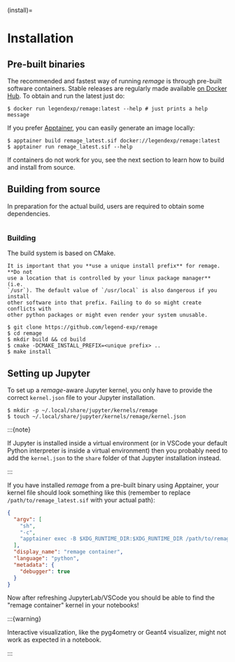 (install)=

# Installation

## Pre-built binaries

The recommended and fastest way of running _remage_ is through pre-built
software containers. Stable releases are regularly made available
[on Docker Hub](https://hub.docker.com/r/legendexp/remage). To obtain and run
the latest just do:

```console
$ docker run legendexp/remage:latest --help # just prints a help message
```

If you prefer [Apptainer](https://apptainer.org/), you can easily generate an
image locally:

```console
$ apptainer build remage_latest.sif docker://legendexp/remage:latest
$ apptainer run remage_latest.sif --help
```

If containers do not work for you, see the next section to learn how to build
and install from source.

## Building from source

In preparation for the actual build, users are required to obtain some
dependencies.

```{include} ../_dependencies.md

```

### Building

The build system is based on CMake.

```{important}
It is important that you **use a unique install prefix** for remage. **Do not
use a location that is controlled by your linux package manager** (i.e.
`/usr`). The default value of `/usr/local` is also dangerous if you install
other software into that prefix. Failing to do so might create conflicts with
other python packages or might even render your system unusable.
```

```console
$ git clone https://github.com/legend-exp/remage
$ cd remage
$ mkdir build && cd build
$ cmake -DCMAKE_INSTALL_PREFIX=<unique prefix> ..
$ make install
```

## Setting up Jupyter

To set up a _remage_-aware Jupyter kernel, you only have to provide the correct
`kernel.json` file to your Jupyter installation.

```console
$ mkdir -p ~/.local/share/jupyter/kernels/remage
$ touch ~/.local/share/jupyter/kernels/remage/kernel.json
```

:::{note}

If Jupyter is installed inside a virtual environment (or in VSCode your default
Python interpreter is inside a virtual environment) then you probably need to
add the `kernel.json` to the `share` folder of that Jupyter installation
instead.

:::

If you have installed _remage_ from a pre-built binary using Apptainer, your
kernel file should look something like this (remember to replace
`/path/to/remage_latest.sif` with your actual path):

```json
{
  "argv": [
    "sh",
    "-c",
    "apptainer exec -B $XDG_RUNTIME_DIR:$XDG_RUNTIME_DIR /path/to/remage_latest.sif python -m ipykernel_launcher -f {connection_file}"
  ],
  "display_name": "remage container",
  "language": "python",
  "metadata": {
    "debugger": true
  }
}
```

Now after refreshing JupyterLab/VSCode you should be able to find the "remage
container" kernel in your notebooks!

:::{warning}

Interactive visualization, like the pyg4ometry or Geant4 visualizer, might
not work as expected in a notebook.

:::
